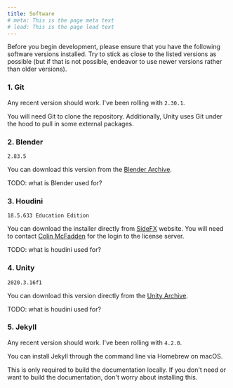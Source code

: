 ```yaml
---
title: Software
# meta: This is the page meta text
# lead: This is the page lead text
---
```


Before you begin development, please ensure that you have the following software versions installed. Try to stick as close to the listed versions as possible (but if that is not possible, endeavor to use newer versions rather than older versions).

### 1. Git

Any recent version should work. I've been rolling with `2.30.1`.

You will need Git to clone the repository. Additionally, Unity uses Git under the hood to pull in some external packages.

### 2. Blender

`2.83.5`

You can download this version from the [Blender Archive](https://download.blender.org/release/Blender2.83/).

TODO: what is Blender used for?

### 3. Houdini

`18.5.633 Education Edition`

You can download the installer directly from [SideFX](https://www.sidefx.com/download/daily-builds/?production=true&python3=true) website. You will need to contact [Colin McFadden](mailto:mailto:mcfa0086@umn.edu) for the login to the license server.

TODO: what is houdini used for?

### 4. Unity

`2020.3.16f1`

You can download this version directly from the [Unity Archive](https://unity3d.com/unity/whats-new/2020.3.16).


TODO: what is houdini used for?

### 5. Jekyll

Any recent version should work. I've been rolling with `4.2.0`.

You can install Jekyll through the command line via Homebrew on macOS.

This is only required to build the documentation locally. If you don't need or want to build the documentation, don't worry about installing this.